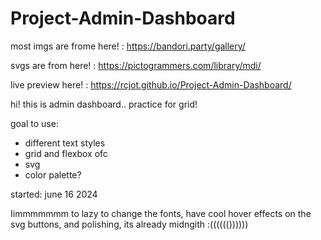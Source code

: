 # Project-Admin-Dashboard

most imgs are frome here! : https://bandori.party/gallery/

svgs are from here! : https://pictogrammers.com/library/mdi/

live preview here! : https://rcjot.github.io/Project-Admin-Dashboard/

hi! this is admin dashboard.. practice for grid!

goal to use:

- different text styles
- grid and flexbox ofc
- svg
- color palette?


started: june 16 2024

Iimmmmmmm to lazy to change the fonts, have cool hover effects on the svg buttons, and polishing, its already midngith :(((((())))))